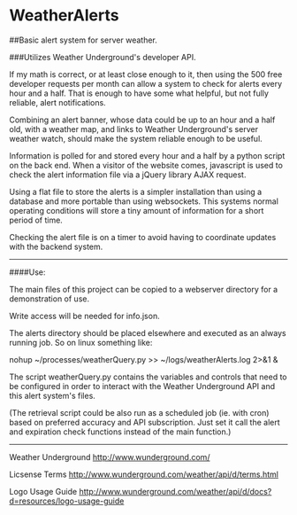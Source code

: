 WeatherAlerts
=============

##Basic alert system for server weather.

###Utilizes Weather Underground's developer API.

If my math is correct, or at least close enough to it, then using the 500 free
developer requests per month can allow a system to check for alerts every hour 
and a half. That is enough to have some what helpful, but not fully reliable, 
alert notifications. 

Combining an alert banner, whose data could be up to an hour and a half old, 
with a weather map, and links to Weather Underground's server weather watch, 
should make the system reliable enough to be useful.

Information is polled for and stored every hour and a half by a python script 
on the back end. When a visitor of the website comes, javascript is used to 
check the alert information file via a jQuery library AJAX request. 

Using a flat file to store the alerts is a simpler installation than using a 
database and more portable than using websockets. This systems normal operating 
conditions will store a tiny amount of information for a short period of time. 

Checking the alert file is on a timer to avoid having to coordinate updates 
with the backend system. 

---

####Use:

The main files of this project can be copied to a webserver directory for a 
demonstration of use. 

Write access will be needed for info.json. 

The alerts directory should be placed elsewhere and executed as an always 
running job. So on linux something like: 

nohup ~/processes/weatherQuery.py >> ~/logs/weatherAlerts.log 2>&1 &

The script weatherQuery.py contains the variables and controls that need to be 
configured in order to interact with the Weather Underground API and this alert 
system's files. 

(The retrieval script could be also run as a scheduled job (ie. with cron) 
based on preferred accuracy and API subscription. Just set it call the alert and 
expiration check functions instead of the main function.) 

---

Weather Underground 
http://www.wunderground.com/

Licsense Terms 
http://www.wunderground.com/weather/api/d/terms.html

Logo Usage Guide 
http://www.wunderground.com/weather/api/d/docs?d=resources/logo-usage-guide

